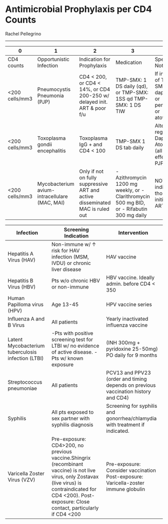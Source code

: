 # Antimicrobial Prophylaxis per CD4 Counts 

Rachel Pellegrino

---

| 0               | 1                                              | 2                                                                             | 3                                                                                          | 4                                                                            |
|-----------------|------------------------------------------------|-------------------------------------------------------------------------------|--------------------------------------------------------------------------------------------|------------------------------------------------------------------------------|
| CD4 counts      | Opportunistic Infection                        | Indication for Prophylaxis                                                    | Medication                                                                                 | Special Notes                                                                |
| \<200 cells/mm3 | Pneumocystis Pneumonia (PJP)                   | CD4 \< 200, or CD4 \< 14%, or CD4 200-250 w/ delayed init. ART & poor f/u     | TMP-SMX: 1 DS daily (qd), or TMP-SMX: 1SS qd TMP-SMX: 1 DS TIW                             | If intolerant of TMP-SMX: dapsone\*, or pentamidine, or atovaquone           |
| \<200 cells/mm3 | Toxoplasma gondii encephalitis                 | Toxoplasma IgG + and CD4 \< 100                                               | TMP-SMX 1 DS tab daily                                                                     | Alternative regimens: Dapsone, or Atovaquone (all regimens effect. for PJP ) |
| \<200 cells/mm3 | Mycobacterium avium- intracellulare (MAC, MAI) | Only if not on fully suppressive ART and active disseminated MAC is ruled out | \- Azithromycin 1200 mg weekly, or -Clarithromycin 500 mg BID, or - Rifabutin 300 mg daily | NOT indicated for those initiating ART                                       |

| Infection                                          | Screening Indication                                                                                                                                                                                               | Intervention                                                                       |
|----------------------------------------------------|--------------------------------------------------------------------------------------------------------------------------------------------------------------------------------------------------------------------|------------------------------------------------------------------------------------|
| Hepatitis A Virus (HAV)                            | Non-immune w/ ↑ risk for HAV infection (MSM, IVDU) or chronic liver disease                                                                                                                                        | HAV vaccine                                                                        |
| Hepatitis B Virus (HBV)                            | Pts w/o chronic HBV or non-immune                                                                                                                                                                                  | HBV vaccine. Ideally admin. before CD4 \< 350                                      |
| Human Papilloma virus (HPV)                        | Age 13-45                                                                                                                                                                                                          | HPV vaccine series                                                                 |
| Influenza A and B Virus                            | All patients                                                                                                                                                                                                       | Yearly inactivated influenza vaccine                                               |
| Latent Mycobacterium tuberculosis infection (LTBI) | -Pts with positive screening test for LTBI w/ no evidence of active disease. -Pts w/ known exposure                                                                                                                | (INH 300mg + pyridoxine 25-50mg) PO daily for 9 months                             |
| Streptococcus pneumoniae                           | All patients                                                                                                                                                                                                       | PCV13 and PPV23 (order and timing depends on previous vaccination history and CD4) |
| Syphilis                                           | All pts exposed to sex partner with syphilis diagnosis                                                                                                                                                             | Screening for syphilis and gonorrhea/chlamydia with treatment if indicated.        |
| Varicella Zoster Virus (VZV)                       | Pre-exposure: CD4>200, no previous vaccine.Shingrix (recombinant vaccine) is not live virus, only Zostavax (live virus) is contraindicated for CD4 \<200). Post-exposure: Close contact, particularly if CD4 \<200 | Pre-exposure: Consider vaccination Post-exposure: Varicella-zoster immune globulin |
